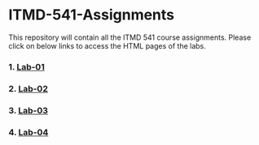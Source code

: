 # ITMD-541-Assignments
This repository will contain all the ITMD 541 course assignments.
Please click on below links to access the HTML pages of the labs.
### 1. [Lab-01](https://nidhipatni.github.io/ITMD-541-Assignments/Lab-01/)
### 2. [Lab-02](https://nidhipatni.github.io/ITMD-541-Assignments/Lab-02/)
### 3. [Lab-03](https://nidhipatni.github.io/ITMD-541-Assignments/Lab-03/)
### 4. [Lab-04](https://nidhipatni.github.io/ITMD-541-Assignments/Lab-04/)


